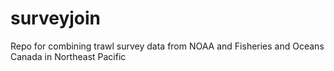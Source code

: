 # surveyjoin
Repo for combining trawl survey data from NOAA and Fisheries and Oceans Canada in Northeast Pacific

